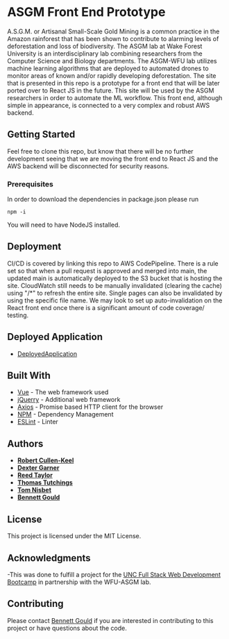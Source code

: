 # ASGM Front End Prototype

A.S.G.M. or Artisanal Small-Scale Gold Mining is a common practice in the Amazon rainforest that has been shown to contribute to alarming levels of deforestation and loss of biodiversity. The ASGM lab at Wake Forest University is an interdisciplinary lab combining researchers from the Computer Science and Biology departments. The ASGM-WFU lab utilizes machine learning algorithms that are deployed to automated drones to monitor areas of known and/or rapidly developing deforestation. The site that is presented in this repo is a prototype for a front end that will be later ported over to React JS in the future. This site will be used by the ASGM researchers in order to automate the ML workflow. This front end, although simple in appearance, is connected to a very complex and robust AWS backend.

## Getting Started

Feel free to clone this repo, but know that there will be no further development seeing that we are moving the front end to React JS and the AWS backend will be disconnected for security reasons.

### Prerequisites

In order to download the dependencies in package.json please run

```
npm -i
```

You will need to have NodeJS installed.

## Deployment

CI/CD is covered by linking this repo to AWS CodePipeline. There is a rule set so that when a pull request is approved and merged into main, the updated main is automatically deployed to the S3 bucket that is hosting the site. CloudWatch still needs to be manually invalidated (clearing the cache) using "/\*" to refresh the entire site. Single pages can also be invalidated by using the specific file name. We may look to set up auto-invalidation on the React front end once there is a significant amount of code coverage/ testing.

## Deployed Application

- [DeployedApplication](https://asgmwfu.com/)

## Built With

- [Vue](https://vuejs.org/) - The web framework used
- [jQuerry](https://jquery.com/) - Additional web framework
- [Axios](https://www.npmjs.com/package/axios) - Promise based HTTP client for the browser
- [NPM](https://www.npmjs.com/) - Dependency Management
- [ESLint](https://www.npmjs.com/package/eslint) - Linter

## Authors

- [**Robert Cullen-Keel**](https://github.com/motoroboto)
- [**Dexter Garner**](https://github.com/johndexteriv)
- [**Reed Taylor**](https://github.com/reedtlr)
- [**Thomas Tutchings**](https://github.com/tutchings)
- [**Tom Nisbet**](https://github.com/TRNisbet)
- [**Bennett Gould**](https://github.com/bpgould)

## License

This project is licensed under the MIT License.

## Acknowledgments

-This was done to fulfill a project for the [UNC Full Stack Web Development Bootcamp](https://bootcamp.unc.edu/coding/) in partnership with the WFU-ASGM lab.

## Contributing

Please contact [Bennett Gould](https://github.com/bpgould) if you are interested in contributing to this project or have questions about the code.
